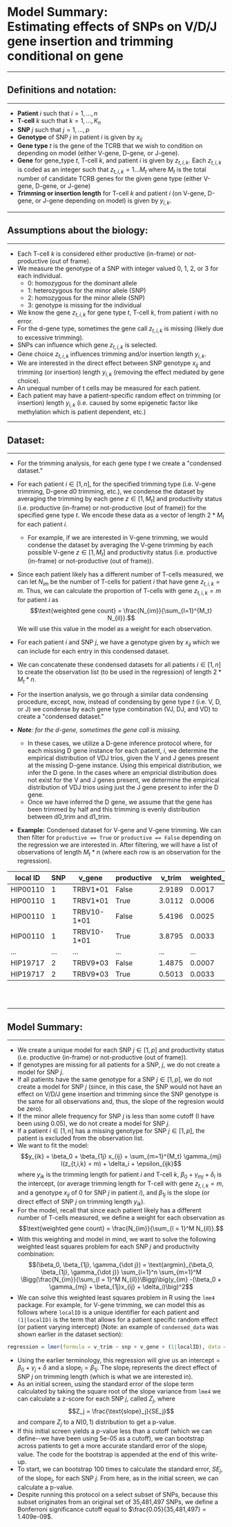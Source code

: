 # __Model Summary__: <br> Estimating effects of SNPs on V/D/J gene insertion and trimming conditional on gene

***
## Definitions and notation: 
***
* __Patient__ $i$ such that $i=1,\ldots, n$
* __T-cell__ $k$ such that $k = 1,\ldots, K_n$
* __SNP__ $j$ such that $j=1,\ldots,p$
* __Genotype__ of SNP $j$ in patient $i$ is given by $x_{ij}$
* __Gene type__ $t$ is the gene of the TCRB that we wish to condition on depending on model (either V-gene, D-gene, or J-gene).
* __Gene__ for gene_type $t$, T-cell $k$, and patient $i$ is given by $z_{t,i,k}$. 
  Each $z_{t,i,k}$ is coded as an integer such that $z_{t,i,k} = 1 \dots M_t$ where $M_t$ is the total number of candidate TCRB genes for the given gene type (either V-gene, D-gene, or J-gene)
* __Trimming or insertion length__ for T-cell $k$ and patient $i$ (on V-gene, D-gene, or J-gene depending on model) is given by $y_{i,k}$.

***
## Assumptions about the biology:
***
* Each T-cell $k$ is considered either productive (in-frame) or not-productive (out of frame).
* We measure the genotype of a SNP with integer valued 0, 1, 2, or 3 for each individual. 
    * 0: homozygous for the dominant allele
    * 1: heterozygous for the minor allele (SNP)
    * 2: homozygous for the minor allele (SNP)
    * 3: genotype is missing for the individual
* We know the gene $z_{t,i,k}$ for gene type $t$, T-cell $k$, from patient $i$ with no error. 
* For the d-gene type, sometimes the gene call $z_{t,i,k}$ is missing (likely due to excessive trimming).
* SNPs can influence which gene $z_{t,i,k}$ is selected.
* Gene choice $z_{t,i,k}$ influences trimming and/or insertion length $y_{i,k}$.
* We are interested in the direct effect between SNP genotype $x_{ij}$ and trimming (or insertion) length $y_{i,k}$ (removing the effect mediated by gene choice).
* An unequal number of t cells may be measured for each patient. 
* Each patient may have a patient-specific random effect on trimming (or insertion) length $y_{i,k}$ (i.e. caused by some epigenetic factor like methylation which is patient dependent, etc.)

***
## Dataset: 
***
* For the trimming analysis, for each gene type $t$ we create a "condensed dataset."
* For each patient $i \in [1,n]$, for the specified trimming type (i.e. V-gene trimming, D-gene d0 trimming, etc.), we condense the dataset by averaging the trimming by each gene $z \in [1, M_t]$ and productivity status (i.e. productive (in-frame) or not-productive (out of frame)) for the specified gene type $t$.
 We encode these data as a vector of length $2*M_t$ for each patient $i$. 
    * For example, if we are interested in V-gene trimming, we would condense the dataset by averaging the V-gene trimming by each possible V-gene $z \in [1, M_t]$ and productivity status (i.e. productive (in-frame) or not-productive (out of frame)).
* Since each patient likely has a different number of T-cells measured, we can let $N_{im}$ be the number of T-cells for patient $i$ that have gene $z_{t,i,k} = m$. 
  Thus, we can calculate the proportion of T-cells with gene $z_{t,i,k} = m$ for patient $i$ as 
  $$\text{weighted gene count} = \frac{N_{im}}{\sum_{l=1}^{M_t} N_{il}}.$$
  We will use this value in the model as a weight for each observation. 
* For each patient $i$ and SNP $j$, we have a genotype given by $x_{ij}$ which we can include for each entry in this condensed dataset. 
* We can concatenate these condensed datasets for all patients $i \in [1, n]$ to create the observation list (to be used in the regression) of length $2 * M_t * n$. 
* For the insertion analysis, we go through a similar data condensing procedure, except, now, instead of condensing by gene type $t$ (i.e. V, D, or J) we condense by each gene type combination (VJ, DJ, and VD) to create a "condensed dataset."
* *__Note__: for the d-gene, sometimes the gene call is missing.*
    * In these cases, we utilize a D-gene inference protocol where, for each
      missing D gene instance for each patient, $i$, we determine the empirical
      distribution of VDJ trios, given the V and J genes present at the missing
      D-gene instance. Using this empirical distribution, we infer the D gene. In the
      cases where an empricial distribution does not exist for the V and J genes
      present, we determine the empirical distribution of VDJ trios using just the
      J gene present to infer the D gene. 
    * Once we have inferred the D gene, we assume that the gene has been
      trimmed by half and this trimming is evenly distribution between d0_trim
      and d1_trim. 

* __Example:__ Condensed dataset for V-gene and V-gene trimming. 
  We can then filter for `productive == True` or `productive == False` depending on the regression we are interested in. 
  After filtering, we will have a list of observations of length $M_t *n$ (where each row is an observation for the regression).
  
| local ID | SNP | v_gene      | productive | v_trim     | weighted_v_gene_count |
|----------|-----|-------------|------------|------------|-----------------------|
| HIP00110 | 1   | TRBV1*01    | False      | 2.9189     | 0.0017                |
| HIP00110 | 1   | TRBV1*01    | True       | 3.0112     | 0.0006                |
| HIP00110 | 1   | TRBV10-1*01 | False      | 5.4196     | 0.0025                |
| HIP00110 | 1   | TRBV10-1*01 | True       | 3.8795     | 0.0033                |
| ...      | ... | ...         | ...        | ...        | ...                   |
| HIP19717 | 2   | TRBV9*03    | False      | 1.4875     | 0.0007                |
| HIP19717 | 2   | TRBV9*03    | True       | 0.5013     | 0.0033                |

<br>
<br>

***
## Model Summary:
***
* We create a unique model for each SNP $j \in [1, p]$ and productivity status (i.e. productive (in-frame) or not-productive (out of frame)).    
* If genotypes are missing for all patients for a SNP, $j$, we do not create a model for SNP $j$.
* If all patients have the same genotype for a SNP $j\in[1,p]$, we do not create a model for SNP $j$ (since, in this case, the SNP would not have an effect on V/D/J gene insertion and trimming since the SNP genotype is the same for all observations and, thus, the slope of the regresion would be zero).
* If the minor allele frequency for SNP $j$ is less than some cutoff (I have been using 0.05), we do not create a model for SNP $j$.
* If a patient $i \in [1,n]$ has a missing genotype for SNP $j \in [1,p],$ the patient is excluded from the observation list.
* We want to fit the model: 
  $$y_{ik} = \beta_0 + \beta_{1j} x_{ij} + \sum_{m=1}^{M_t} \gamma_{mj} I(z_{t,i,k} = m) + \delta_i + \epsilon_{ijk}$$
  where $y_{ik}$ is the trimming length for patient $i$ and T-cell $k$, $\beta_0 + \gamma_{mj} + \delta_i$ is the intercept, (or average trimming length for T-cell with gene $z_{t,i,k} = m$, and a genotype $x_{ij}$ of 0 for SNP $j$ in patient $i$), and $\beta_{1j}$ is the slope (or direct effect of SNP $j$ on trimming length $y_{ik}$). 
* For the model, recall that since each patient likely has a different number of T-cells measured, we define a weight for each observation as $$\text{weighted gene count} = \frac{N_{im}}{\sum_{l = 1}^M N_{il}}.$$
* With this weighting and model in mind, we want to solve the following weighted least squares problem for each SNP $j$ and productivity combination: 
  $$(\beta_0, \beta_{1j}, \gamma_{\dot j}) = \text{argmin}_{\beta_0, \beta_{1j}, \gamma_{\dot j}} \sum_{i=1}^n \sum_{m=1}^M \Bigg(\frac{N_{im}}{\sum_{l = 1}^M N_{il}}\Bigg)\big(y_{im} -(\beta_0 + \gamma_{mj} + \beta_{1j}x_{ij} + \delta_i)\big)^2$$
* We can solve this weighted least squares problem in R using the ```lme4``` package. 
  For example, for V-gene trimming, we can model this as follows where ```localID``` is a unique identifier for each patient and ```(1|localID)``` is the term that allows for a patient specific random effect (or patient varying intercept) (Note:  an example of `condensed_data` was shown earlier in the dataset section): 
```r
regression = lmer(formula = v_trim ~ snp + v_gene + (1|localID), data = condensed_data, weights = weighted_v_gene_count)
``` 
* Using the earlier terminology, this regression will give us an $\text{intercept} = \beta_{0} + \gamma_j + \delta$ and a $\text{slope}_j = \beta_{1j}$. 
The $\text{slope}_j$ represents the direct effect of SNP $j$ on trimming length (which is what we are interested in).
* As an initial screen, using the standard error of the slope term calculated by taking the square root of the slope variance from ```lme4``` we can calculate a z-score for each SNP $j$, called $Z_j$, where 
    $$Z_j = \frac{\text{slope}_j}{SE_j}$$ 
    and compare $Z_j$ to a $N(0,1)$ distribution to get a p-value.
* If this initial screen yields a p-value less than a cutoff (which we can define--we have been using 5e-05 as a cutoff), we can bootstrap across patients to get a more accurate standard error of the $\text{slope}_j$ value. 
  The code for the bootstrap is appended at the end of this write-up.
* To start, we can bootstrap 100 times to calculate the standard error, $SE_j$, of the $\text{slope}_j$, for each SNP $j$. 
    From here, as in the initial screen, we can calculate a p-value. 
* Despite running this protocol on a select subset of SNPs, because this subset originates from an original set of 35,481,497 SNPs, we define a Bonferroni significance cutoff equal to $\frac{0.05}{35,481,497} = 1.409e-09$. 

<!---***
## Code snippets:
***

### Function for bootstrap:
Here, we assign the ```cluster_variable``` to be the patients present within the ```data``` for the indicated snp and ```trim_type``` (i.e. v gene trimming, d0 trimming, etc.).

We can repeat this protocol for the indicated number of ```repetitions```.


```r
clusboot_lmer <- function(regression, data, cluster_variable, trim_type, repetitions){
    # forms cluster variable (here, extract patient names)
    clusters <- names(table(cluster_variable))

    # Set empty matrix to hold results
    regression_results <- matrix(NA, nrow=repetitions, ncol=2)

    for(i in 1:repetitions){
        # Sample clusters (patients) with replacement
        index <- sample(1:length(clusters), length(clusters), replace=TRUE)
        # Assign clusters to index
        clusters_by_index <- clusters[index]
        # Create a contingency table for the clusters
        contingency_table_clusters <- table(clusters_by_index)
        bootdat <- NULL

        # For each cluster group (based on how many repeats in contingency table)
        for(cluster_repeat_count in 1:max(contingency_table_clusters)){
            # subset data to include only the cluster variables indicated in cluster_repeat_count
            data_subset <- data[cluster_variable %in% names(contingency_table_clusters[contingency_table_clusters %in% cluster_repeat_count]),]
            # Add data to bootdata table
            for(k in 1:cluster_repeat_count){
                bootdat <- rbind(bootdat, data_subset)
            }
        }

        # Repeat regression for this data subset, calculate standard errors
        formula = formula(regression) 

        # Set weight term for the regression
        weight = paste0("weighted_", str_split(trim_type, "_")[[1]][1], "_gene_count")

        regression_temp = lmer(formula, bootdat, weights = get(weight))
        regression_results[i,] <- c(colMeans(coef((regression_temp))$localID[1]), colMeans(coef(regression_temp)$localID[2]))
        
        # combine results into output
        coefficients_se <- cbind(c(coef(summary(regression))[1], coef(summary(regression))[2]),apply(regression_results,2,sd))
        colnames(coefficients_se) <- c("Intercept","Slope")
        rownames(coefficients_se) <- c("Estimate","Std. Error")
    } 
    return(coefficients_se)
}
```
-->
